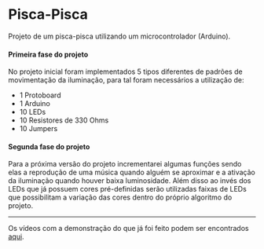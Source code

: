 # Pisca-Pisca

Projeto de um pisca-pisca utilizando um microcontrolador (Arduino).

#### Primeira fase do projeto

No projeto inicial foram implementados 5 tipos diferentes de padrões de movimentação da iluminação, para tal foram necessários a utilização de:
  * 1 Protoboard
  * 1 Arduino
  * 10 LEDs
  * 10 Resistores de 330 Ohms
  * 10 Jumpers
  
#### Segunda fase do projeto
  
  Para a próxima versão do projeto incrementarei algumas funções sendo elas a reprodução de uma música quando alguém se aproximar e a ativação da iluminação quando houver baixa luminosidade. Além disso ao invés dos LEDs que já possuem cores pré-definidas serão utilizadas faixas de LEDs que possibilitam a variação das cores dentro do próprio algoritmo do projeto.
  
  -----------------
  
  Os vídeos com a demonstração do que já foi feito podem ser encontrados [aqui](https://goo.gl/VQBKbC).
  
